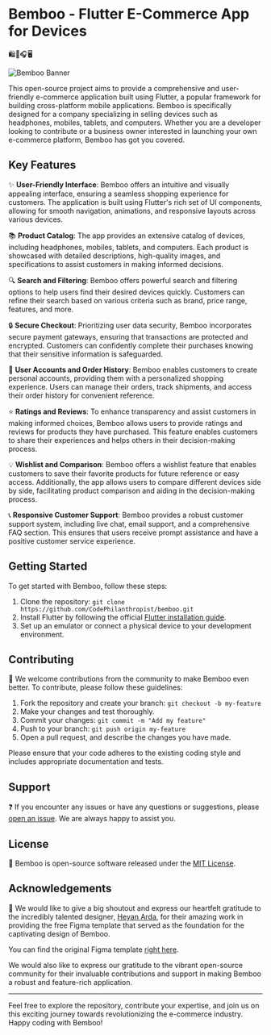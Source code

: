 # Bemboo - Flutter E-Commerce App for Devices

🛍️📱🎧🖥️

![Bemboo Banner](https://i.imgur.com/XSFDTT2.png)

This open-source project aims to provide a comprehensive and user-friendly e-commerce application built using Flutter, a popular framework for building cross-platform mobile applications. Bemboo is specifically designed for a company specializing in selling devices such as headphones, mobiles, tablets, and computers. Whether you are a developer looking to contribute or a business owner interested in launching your own e-commerce platform, Bemboo has got you covered.

## Key Features

✨ **User-Friendly Interface**: Bemboo offers an intuitive and visually appealing interface, ensuring a seamless shopping experience for customers. The application is built using Flutter's rich set of UI components, allowing for smooth navigation, animations, and responsive layouts across various devices.

📚 **Product Catalog**: The app provides an extensive catalog of devices, including headphones, mobiles, tablets, and computers. Each product is showcased with detailed descriptions, high-quality images, and specifications to assist customers in making informed decisions.

🔍 **Search and Filtering**: Bemboo offers powerful search and filtering options to help users find their desired devices quickly. Customers can refine their search based on various criteria such as brand, price range, features, and more.

🔒 **Secure Checkout**: Prioritizing user data security, Bemboo incorporates secure payment gateways, ensuring that transactions are protected and encrypted. Customers can confidently complete their purchases knowing that their sensitive information is safeguarded.

👥 **User Accounts and Order History**: Bemboo enables customers to create personal accounts, providing them with a personalized shopping experience. Users can manage their orders, track shipments, and access their order history for convenient reference.

⭐ **Ratings and Reviews**: To enhance transparency and assist customers in making informed choices, Bemboo allows users to provide ratings and reviews for products they have purchased. This feature enables customers to share their experiences and helps others in their decision-making process.

💡 **Wishlist and Comparison**: Bemboo offers a wishlist feature that enables customers to save their favorite products for future reference or easy access. Additionally, the app allows users to compare different devices side by side, facilitating product comparison and aiding in the decision-making process.

📞 **Responsive Customer Support**: Bemboo provides a robust customer support system, including live chat, email support, and a comprehensive FAQ section. This ensures that users receive prompt assistance and have a positive customer service experience.

## Getting Started

To get started with Bemboo, follow these steps:

1. Clone the repository: `git clone https://github.com/CodePhilanthropist/bemboo.git`
2. Install Flutter by following the official [Flutter installation guide](https://flutter.dev/docs/get-started/install).
3. Set up an emulator or connect a physical device to your development environment.

## Contributing

🤝 We welcome contributions from the community to make Bemboo even better. To contribute, please follow these guidelines:

1. Fork the repository and create your branch: `git checkout -b my-feature`
2. Make your changes and test thoroughly.
3. Commit your changes: `git commit -m "Add my feature"`
4. Push to your branch: `git push origin my-feature`
5. Open a pull request, and describe the changes you have made.

Please ensure that your code adheres to the existing coding style and includes appropriate documentation and tests.

## Support

❓ If you encounter any issues or have any questions or suggestions, please [open an issue](https://github.com/your-username/bemboo/issues). We are always happy to assist you.

## License

📝 Bemboo is open-source software released under the [MIT License](https://opensource.org/licenses/MIT).

## Acknowledgements

🙏 We would like to give a big shoutout and express our heartfelt gratitude to the incredibly talented designer, [Heyan Arda](https://twitter.com/heyanarda), for their amazing work in providing the free Figma template that served as the foundation for the captivating design of Bemboo.

You can find the original Figma template [right here](https://www.figma.com/community/file/1228267209495430293).

We would also like to express our gratitude to the vibrant open-source community for their invaluable contributions and support in making Bemboo a robust and feature-rich application.

---

Feel free to explore the repository, contribute your expertise, and join us on this exciting journey towards revolutionizing the e-commerce industry. Happy coding with Bemboo!
